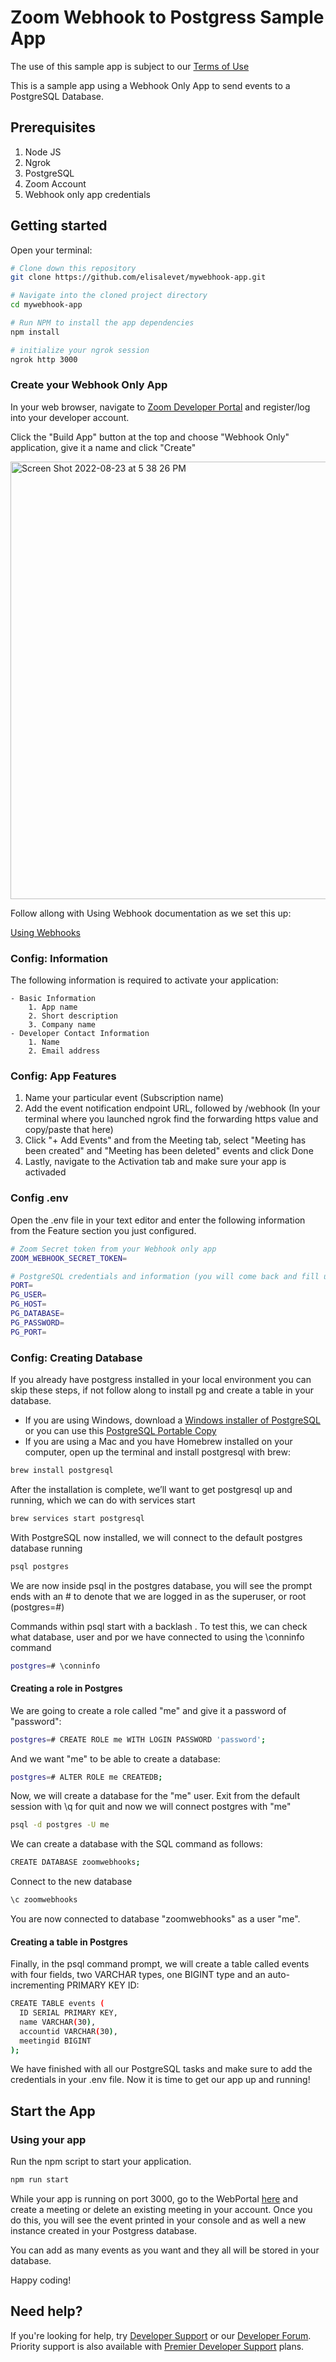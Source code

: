 # Zoom Webhook to Postgress Sample App

The use of this sample app is subject to our [Terms of Use](https://zoom.us/docs/en-us/zoom_api_license_and_tou.html)

This is a sample app using a Webhook Only App to send events to a PostgreSQL Database.

## Prerequisites

1. Node JS
2. Ngrok
3. PostgreSQL 
4. Zoom Account
5. Webhook only app credentials

## Getting started

Open your terminal:

```bash
# Clone down this repository
git clone https://github.com/elisalevet/mywebhook-app.git

# Navigate into the cloned project directory
cd mywebhook-app 

# Run NPM to install the app dependencies
npm install

# initialize your ngrok session
ngrok http 3000
```

### Create your Webhook Only App

In your web browser, navigate to [Zoom Developer Portal](https://marketplace.zoom.us/) and register/log into your developer account.

Click the "Build App" button at the top and choose "Webhook Only" application, give it a name and click "Create"

<img width="700" alt="Screen Shot 2022-08-23 at 5 38 26 PM" src="https://user-images.githubusercontent.com/68508455/186273651-4284b8e6-cc65-43d4-b988-4e6642bf5b49.png">

Follow allong with Using Webhook documentation as we set this up:

[Using Webhooks](https://marketplace.zoom.us/docs/api-reference/webhook-reference)

### Config: Information

The following information is required to activate your application:

    - Basic Information
        1. App name
        2. Short description
        3. Company name
    - Developer Contact Information 
        1. Name 
        2. Email address


### Config: App Features
1. Name your particular event (Subscription name)
2. Add the event notification endpoint URL, followed by /webhook (In your terminal where you launched ngrok find the forwarding https value and copy/paste that here)
3. Click "+ Add Events" and from the Meeting tab, select "Meeting has been created" and "Meeting has been deleted" events and click Done
4. Lastly, navigate to the Activation tab and make sure your app is activaded

### Config .env

Open the .env file in your text editor and enter the following information from the Feature section you just configured.

```bash
# Zoom Secret token from your Webhook only app
ZOOM_WEBHOOK_SECRET_TOKEN=

# PostgreSQL credentials and information (you will come back and fill up this information after we set up our database)
PORT=
PG_USER=
PG_HOST=
PG_DATABASE=
PG_PASSWORD=
PG_PORT=

```

### Config: Creating Database

If you already  have postgress installed in your local environment you can skip these steps, if not follow along to install pg and create a table in your database. 

- If you are using Windows, download a [Windows installer of PostgreSQL](https://www.postgresql.org/download/windows/) or you can use this [PostgreSQL Portable Copy](https://github.com/garethflowers/postgresql-portable)
- If you are using a Mac and you have Homebrew installed on your computer, open up the terminal and install postgresql with brew:

```bash
brew install postgresql
```

After the installation is complete, we’ll want to get postgresql up and running, which we can do with services start

```bash 
brew services start postgresql
```

With PostgreSQL now installed, we will connect to the default postgres database running 

```bash
psql postgres
```

We are now inside psql in the postgres database, you will see the prompt ends with an # to denote that we are logged in as the superuser, or root (postgres=#)

Commands within psql start with a backlash \. To test this, we can check what database, user and por we have connected to using the \conninfo command

```bash
postgres=# \conninfo
```

#### Creating a role in Postgres

We are going to create a role called "me" and give it a password of "password":

```bash
postgres=# CREATE ROLE me WITH LOGIN PASSWORD 'password';
```

And we want "me" to be able to create a database:

```bash
postgres=# ALTER ROLE me CREATEDB;
```

Now, we will create a database for the "me" user. Exit from the default session with \q for quit and now we will connect postgres with "me"

```bash
psql -d postgres -U me
```

We can create a database with the SQL command as follows:

```bash
CREATE DATABASE zoomwebhooks;
```

Connect to the new database 

```bash
\c zoomwebhooks
```
You are now connected to database "zoomwebhooks" as a user "me".

#### Creating a table in Postgres

Finally, in the psql command prompt, we will create a table called events with four fields, two VARCHAR types, one BIGINT type and an auto-incrementing PRIMARY KEY ID:

```bash
CREATE TABLE events (
  ID SERIAL PRIMARY KEY,
  name VARCHAR(30),
  accountid VARCHAR(30),
  meetingid BIGINT
);
```

We have finished with all our PostgreSQL tasks and make sure to add the credentials in your .env file. 
Now it is time to get our app up and running!


## Start the App

### Using your app

Run the npm script to start your application.

```bash
npm run start
```

While your app is running on port 3000, go to the WebPortal [here](https://zoom.us) and create a meeting or delete an existing meeting in your account. Once you do this, you will see the event printed in your console and as well a new instance created in your Postgress database.

You can add as many events as you want and they all will be stored in your database.

Happy coding!


## Need help?
If you're looking for help, try [Developer Support](https://devsupport.zoom.us) or our [Developer Forum](https://devforum.zoom.us). Priority support is also available with [Premier Developer Support](https://zoom.us/docs/en-us/developer-support-plans.html) plans.
